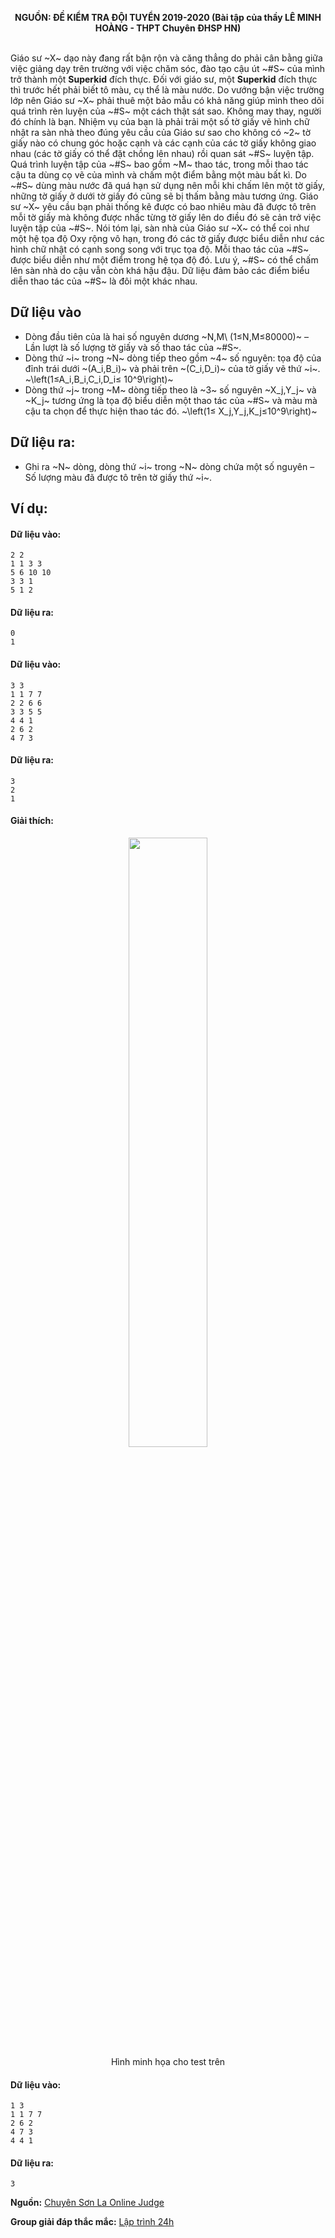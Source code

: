 **<center>NGUỒN: ĐỀ KIỂM TRA ĐỘI TUYỂN 2019-2020 (Bài tập của thầy LÊ MINH HOÀNG - THPT Chuyên ĐHSP HN)</center>**
<br>

Giáo sư ~X~ dạo này đang rất bận rộn và căng thẳng do phải cân bằng giữa việc giảng dạy trên trường với việc chăm sóc, đào tạo cậu út ~\#S~ của mình trở thành một **Superkid** đích thực. Đối với giáo sư, một **Superkid** đích thực thì trước hết phải biết tô màu, cụ thể là màu nước. Do vướng bận việc trường lớp nên Giáo sư ~X~ phải thuê một bảo mẫu có khả năng giúp mình theo dõi quá trình rèn luyện của ~\#S~ một cách thật sát sao. Không may thay, người đó chính là bạn. Nhiệm vụ của bạn là phải trải một số tờ giấy vẽ hình chữ nhật ra sàn nhà theo đúng yêu cầu của Giáo sư sao cho không có ~2~ tờ giấy nào có chung góc hoặc cạnh và các cạnh của các tờ giấy không giao nhau (các tờ giấy có thể đặt chồng lên nhau) rồi quan sát ~\#S~ luyện tập. 
Quá trình luyện tập của ~\#S~ bao gồm ~M~ thao tác, trong mỗi thao tác cậu ta dùng cọ vẽ của mình và chấm một điểm bằng một màu bất kì. Do ~\#S~ dùng màu nước đã quá hạn sử dụng nên mỗi khi chấm lên một tờ giấy, những tờ giấy ở dưới tờ giấy đó cũng sẽ bị thấm bằng màu tương ứng. Giáo sư ~X~ yêu cầu bạn phải thống kê được có bao nhiêu màu đã được tô trên mỗi tờ giấy mà không được nhấc từng tờ giấy lên do điều đó sẽ cản trở việc luyện tập của ~\#S~.
Nói tóm lại, sàn nhà của Giáo sư ~X~ có thể coi như một hệ tọa độ Oxy rộng vô hạn, trong đó các tờ giấy được biểu diễn như các hình chữ nhật có cạnh song song với trục tọa độ. Mỗi thao tác của ~\#S~ được biểu diễn như một điểm trong hệ tọa độ đó. Lưu ý, ~\#S~ có thể chấm lên sàn nhà do cậu vẫn còn khá hậu đậu. Dữ liệu đảm bảo các điểm biểu diễn thao tác của ~\#S~ là đôi một khác nhau.

## Dữ liệu vào
- Dòng đầu tiên của là hai số nguyên dương ~N,M\ (1≤N,M≤80000)~ – Lần lượt là số lượng tờ giấy và số thao tác của ~\#S~.
- Dòng thứ ~i~ trong ~N~ dòng tiếp theo gồm ~4~ số nguyên: tọa độ của đỉnh trái dưới ~(A_i,B_i)~ và phải trên ~(C_i,D_i)~ của tờ giấy vẽ thứ ~i~. ~\left(1≤A_i,B_i,C_i,D_i≤ 10^9\right)~
- Dòng thứ ~j~ trong ~M~ dòng tiếp theo là ~3~ số nguyên ~X_j,Y_j~ và ~K_j~ tương ứng là tọa độ biểu diễn một thao tác của ~\#S~ và màu mà cậu ta chọn để thực hiện thao tác đó. ~\left(1≤ X_j,Y_j,K_j≤10^9\right)~

## Dữ liệu ra:
- Ghi ra ~N~ dòng, dòng thứ ~i~ trong ~N~ dòng chứa một số nguyên – Số lượng màu đã được tô trên tờ giấy thứ ~i~.

## Ví dụ:
#### Dữ liệu vào:
```
2 2
1 1 3 3
5 6 10 10
3 3 1
5 1 2
```

#### Dữ liệu ra:
```
0
1
```

#### Dữ liệu vào:
```
3 3
1 1 7 7
2 2 6 6
3 3 5 5
4 4 1
2 6 2
4 7 3
```

#### Dữ liệu ra:
```
3
2
1
```

#### Giải thích:
<center><img src="/images/problems/1135/paint.png" width=50%></center>

<center>Hình minh họa cho test trên</center>

#### Dữ liệu vào:
```
1 3
1 1 7 7
2 6 2
4 7 3
4 4 1
```

#### Dữ liệu ra:
```
3
```
**Nguồn:** [Chuyên Sơn La Online Judge](http://csloj.ddns.net/)

**Group giải đáp thắc mắc:** [Lập trình 24h](https://www.facebook.com/groups/1386904321519984)